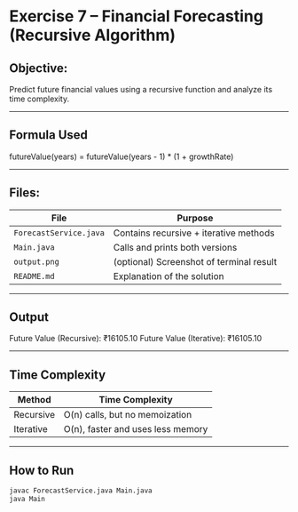 # Exercise 7 – Financial Forecasting (Recursive Algorithm)

##  Objective:
Predict future financial values using a recursive function and analyze its time complexity.

---

## Formula Used

futureValue(years) = futureValue(years - 1) * (1 + growthRate)


---

##  Files:

| File                 | Purpose |
|----------------------|---------|
| `ForecastService.java` | Contains recursive + iterative methods |
| `Main.java`          | Calls and prints both versions |
| `output.png`         | (optional) Screenshot of terminal result |
| `README.md`          | Explanation of the solution |

---

##  Output

 Future Value (Recursive): ₹16105.10
 Future Value (Iterative): ₹16105.10

---

##  Time Complexity

| Method     | Time Complexity |
|------------|------------------|
| Recursive  | O(n) calls, but no memoization |
| Iterative  | O(n), faster and uses less memory |

---

##  How to Run

```bash
javac ForecastService.java Main.java
java Main
